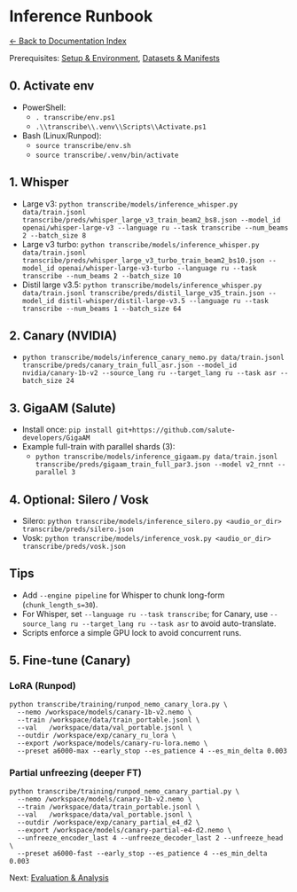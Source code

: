 # Inference Runbook
[← Back to Documentation Index](README.md)

Prerequisites: [Setup & Environment](ENV.md), [Datasets & Manifests](DATA.md)

## 0. Activate env
- PowerShell:
  - `. transcribe/env.ps1`
  - `.\\transcribe\\.venv\\Scripts\\Activate.ps1`
- Bash (Linux/Runpod):
  - `source transcribe/env.sh`
  - `source transcribe/.venv/bin/activate`

## 1. Whisper
- Large v3: `python transcribe/models/inference_whisper.py data/train.jsonl transcribe/preds/whisper_large_v3_train_beam2_bs8.json --model_id openai/whisper-large-v3 --language ru --task transcribe --num_beams 2 --batch_size 8`
- Large v3 turbo: `python transcribe/models/inference_whisper.py data/train.jsonl transcribe/preds/whisper_large_v3_turbo_train_beam2_bs10.json --model_id openai/whisper-large-v3-turbo --language ru --task transcribe --num_beams 2 --batch_size 10`
- Distil large v3.5: `python transcribe/models/inference_whisper.py data/train.jsonl transcribe/preds/distil_large_v35_train.json --model_id distil-whisper/distil-large-v3.5 --language ru --task transcribe --num_beams 1 --batch_size 64`

## 2. Canary (NVIDIA)
- `python transcribe/models/inference_canary_nemo.py data/train.jsonl transcribe/preds/canary_train_full_asr.json --model_id nvidia/canary-1b-v2 --source_lang ru --target_lang ru --task asr --batch_size 24`

## 3. GigaAM (Salute)
- Install once: `pip install git+https://github.com/salute-developers/GigaAM`
- Example full-train with parallel shards (3):
  - `python transcribe/models/inference_gigaam.py data/train.jsonl transcribe/preds/gigaam_train_full_par3.json --model v2_rnnt --parallel 3`

## 4. Optional: Silero / Vosk
- Silero: `python transcribe/models/inference_silero.py <audio_or_dir> transcribe/preds/silero.json`
- Vosk: `python transcribe/models/inference_vosk.py <audio_or_dir> transcribe/preds/vosk.json`

## Tips
- Add `--engine pipeline` for Whisper to chunk long-form (`chunk_length_s=30`).
- For Whisper, set `--language ru --task transcribe`; for Canary, use `--source_lang ru --target_lang ru --task asr` to avoid auto-translate.
- Scripts enforce a simple GPU lock to avoid concurrent runs.

## 5. Fine-tune (Canary)

### LoRA (Runpod)
```
python transcribe/training/runpod_nemo_canary_lora.py \
  --nemo /workspace/models/canary-1b-v2.nemo \
  --train /workspace/data/train_portable.jsonl \
  --val   /workspace/data/val_portable.jsonl \
  --outdir /workspace/exp/canary_ru_lora \
  --export /workspace/models/canary-ru-lora.nemo \
  --preset a6000-max --early_stop --es_patience 4 --es_min_delta 0.003
```

### Partial unfreezing (deeper FT)
```
python transcribe/training/runpod_nemo_canary_partial.py \
  --nemo /workspace/models/canary-1b-v2.nemo \
  --train /workspace/data/train_portable.jsonl \
  --val   /workspace/data/val_portable.jsonl \
  --outdir /workspace/exp/canary_partial_e4_d2 \
  --export /workspace/models/canary-partial-e4-d2.nemo \
  --unfreeze_encoder_last 4 --unfreeze_decoder_last 2 --unfreeze_head \
  --preset a6000-fast --early_stop --es_patience 4 --es_min_delta 0.003
```

Next: [Evaluation & Analysis](EVAL.md)
